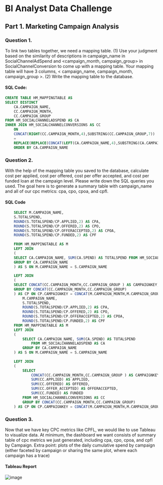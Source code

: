 # BI Analyst Data Challenge


## Part 1. Marketing Campaign Analysis

### Question 1. 

To link two tables together, we need a mapping table.
(1) Use your judgment based on the similarity of descriptions in campaign_name in
SocialChannelAdSpend and <campaign_month, campaign_group> in SocialChannelConversion
to come up with a mapping table. Your mapping table will have 3 columns, < campaign_name,
campaign_month, campaign_group >.
(2) Write the mapping table to the database.

#### SQL Code: 

```sql
CREATE TABLE HM_MAPPINGTABLE AS
SELECT DISTINCT 
    CA.CAMPAIGN_NAME, 
    CC.CAMPAIGN_MONTH, 
    CC.CAMPAIGN_GROUP
FROM HM_SOCIALCHANNELADSPEND AS CA
INNER JOIN HM_SOCIALCHANNELCONVERSIONS AS CC 
    ON 
    CONCAT(RIGHT(CC.CAMPAIGN_MONTH,4),SUBSTRING(CC.CAMPAIGN_GROUP,7)) 
    = 
    REPLACE(REPLACE(CONCAT(LEFT(CA.CAMPAIGN_NAME,4),SUBSTRING(CA.CAMPAIGN_NAME,29 )),'-','_'),' ','')
    ORDER BY CA.CAMPAIGN_NAME 
```



### Question 2.

With the help of the mapping table you saved to the database, calculate cost per applied,
cost per offered, cost per offer accepted, and cost per funded loan at the campaign level.
Please write down the SQL queries you used. The goal here is to generate a summary table
with campaign_name and all of our cpc metrics: cpa, cpo, cpoa, and cpfl.

#### SQL Code

```sql
    SELECT M.CAMPAIGN_NAME, 
    S.TOTALSPEND,
    ROUND(S.TOTALSPEND/CP.APPLIED,2) AS CPA, 
    ROUND(S.TOTALSPEND/CP.OFFERED,2) AS CPO, 
    ROUND(S.TOTALSPEND/CP.OFFERACCEPTED,2) AS CPOA, 
    ROUND(S.TOTALSPEND/CP.FUNDED,2) AS CPF
    
    FROM HM_MAPPINGTABLE AS M
    LEFT JOIN 
    (
    SELECT CA.CAMPAIGN_NAME, SUM(CA.SPEND) AS TOTALSPEND FROM HM_SOCIALCHANNELADSPEND AS CA
    GROUP BY CA.CAMPAIGN_NAME
    ) AS S ON M.CAMPAIGN_NAME = S.CAMPAIGN_NAME
    
    LEFT JOIN 
    (
    SELECT CONCAT(CC.CAMPAIGN_MONTH,CC.CAMPAIGN_GROUP ) AS CAMPAIGNKEY, SUM(CC.APPLIED) AS APPLIED, SUM(CC.OFFERED) AS OFFERED, SUM(CC.OFFER_ACCEPTED) AS OFFERACCEPTED, SUM(CC.FUNDED) AS FUNDED FROM HM_SOCIALCHANNELCONVERSIONS AS CC
    GROUP BY CONCAT(CC.CAMPAIGN_MONTH,CC.CAMPAIGN_GROUP)
    ) AS CP ON CP.CAMPAIGNKEY = CONCAT(M.CAMPAIGN_MONTH,M.CAMPAIGN_GROUP)SELECT 
        M.CAMPAIGN_NAME, 
        S.TOTALSPEND,
        ROUND(S.TOTALSPEND/CP.APPLIED,2) AS CPA, 
        ROUND(S.TOTALSPEND/CP.OFFERED,2) AS CPO, 
        ROUND(S.TOTALSPEND/CP.OFFERACCEPTED,2) AS CPOA, 
        ROUND(S.TOTALSPEND/CP.FUNDED,2) AS CPF
    FROM HM_MAPPINGTABLE AS M
    LEFT JOIN 
    (
        SELECT CA.CAMPAIGN_NAME, SUM(CA.SPEND) AS TOTALSPEND 
            FROM HM_SOCIALCHANNELADSPEND AS CA
        GROUP BY CA.CAMPAIGN_NAME
    ) AS S ON M.CAMPAIGN_NAME = S.CAMPAIGN_NAME
    
    LEFT JOIN 
    (
        SELECT 
            CONCAT(CC.CAMPAIGN_MONTH,CC.CAMPAIGN_GROUP ) AS CAMPAIGNKEY, 
            SUM(CC.APPLIED) AS APPLIED, 
            SUM(CC.OFFERED) AS OFFERED, 
            SUM(CC.OFFER_ACCEPTED) AS OFFERACCEPTED, 
            SUM(CC.FUNDED) AS FUNDED 
        FROM HM_SOCIALCHANNELCONVERSIONS AS CC
        GROUP BY CONCAT(CC.CAMPAIGN_MONTH,CC.CAMPAIGN_GROUP)
    ) AS CP ON CP.CAMPAIGNKEY = CONCAT(M.CAMPAIGN_MONTH,M.CAMPAIGN_GROUP)
```



### Question 3. 

Now that we have key CPC metrics like CPFL, we would like to use Tableau to visualize
data. At minimum, the dashboard we want consists of summary table of cpc metrics we just
generated, including cpa, cpo, cpoa, and cpfl by Campaign. Extra point: plots of the daily
cumulative spend by campaign (either faceted by campaign or sharing the same plot, where
each campaign has a trace)

#### Tableau Report

![image](https://user-images.githubusercontent.com/88731258/130311066-55c45b12-d2bf-4559-b20e-295e0d288433.png)


